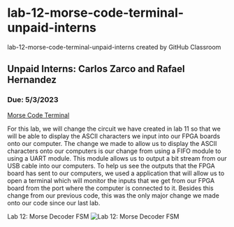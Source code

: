 # lab-12-morse-code-terminal-unpaid-interns
lab-12-morse-code-terminal-unpaid-interns created by GitHub Classroom
## Unpaid Interns: Carlos Zarco and Rafael Hernandez
### Due: 5/3/2023

<ins> Morse Code Terminal</ins>

For this lab, we will change the circuit we have created in lab 11 so that we will be able to display the ASCII characters we input into our FPGA boards onto our computer. The change we made to allow us to display the ASCII characters onto our computers is our change from using a FIFO module to using a UART module. This module allows us to output a bit stream from our USB cable into our computers. To help us see the outputs that the FPGA board has sent to our computers, we used a application that will allow us to open a terminal which will monitor the inputs that we get from our FPGA board from the port where the computer is connected to it. Besides this change from our previous code, this was the only major change we made onto our code since our last lab.

Lab 12: Morse Decoder FSM ![Lab 12: Morse Decoder FSM](https://github.com/Spring-2023-Classes/lab-12-morse-code-terminal-unpaid-interns/blob/b628305850c09db18db8231014e36a427c051bc9/Lab12_fsm.jpg)

